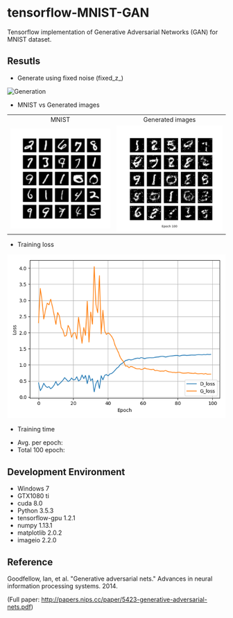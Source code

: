 # tensorflow-MNIST-GAN
Tensorflow implementation of Generative Adversarial Networks (GAN) for MNIST dataset.

## Resutls
* Generate using fixed noise (fixed_z_)

![Generation](MNIST_GAN_results/generation_animation.gif?raw=true)

* MNIST vs Generated images

<table align='center'>
<tr align='center'>
<td> MNIST </td>
<td> Generated images </td>
</tr>
<tr>
<td><img src = 'MNIST_GAN_results/raw_MNIST.png'>
<td><img src = 'MNIST_GAN_results/MNIST_GAN_100.png'>
</tr>
</table>

* Training loss

![Loss](MNIST_GAN_results/MNIST_GAN_train_hist.png)

* Training time
- Avg. per epoch: 
- Total 100 epoch: 

## Development Environment

* Windows 7
* GTX1080 ti
* cuda 8.0
* Python 3.5.3
* tensorflow-gpu 1.2.1
* numpy 1.13.1
* matplotlib 2.0.2
* imageio 2.2.0

## Reference

Goodfellow, Ian, et al. "Generative adversarial nets." Advances in neural information processing systems. 2014.

(Full paper: http://papers.nips.cc/paper/5423-generative-adversarial-nets.pdf)
